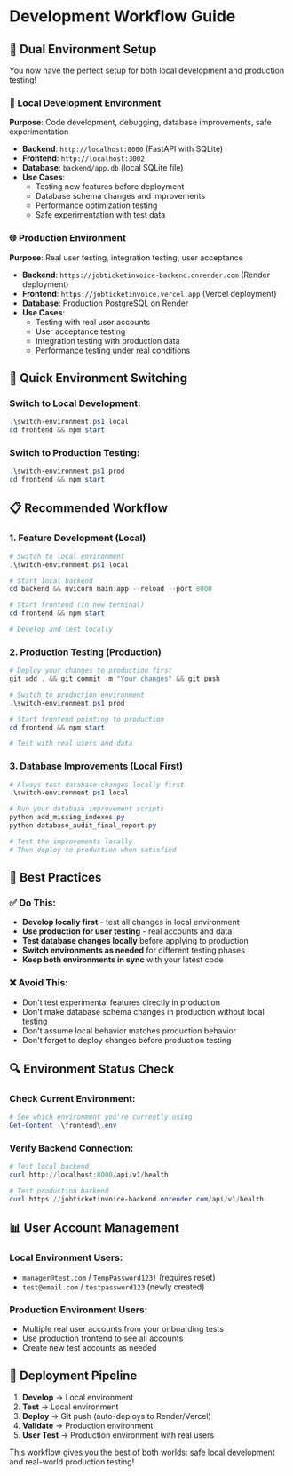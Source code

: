 # Development Workflow Guide

## 🎯 Dual Environment Setup

You now have the perfect setup for both local development and production testing!

### 🔧 Local Development Environment
**Purpose**: Code development, debugging, database improvements, safe experimentation
- **Backend**: `http://localhost:8000` (FastAPI with SQLite)
- **Frontend**: `http://localhost:3002` 
- **Database**: `backend/app.db` (local SQLite file)
- **Use Cases**:
  - Testing new features before deployment
  - Database schema changes and improvements
  - Performance optimization testing
  - Safe experimentation with test data

### 🌐 Production Environment  
**Purpose**: Real user testing, integration testing, user acceptance
- **Backend**: `https://jobticketinvoice-backend.onrender.com` (Render deployment)
- **Frontend**: `https://jobticketinvoice.vercel.app` (Vercel deployment)
- **Database**: Production PostgreSQL on Render
- **Use Cases**:
  - Testing with real user accounts
  - User acceptance testing
  - Integration testing with production data
  - Performance testing under real conditions

## 🔄 Quick Environment Switching

### Switch to Local Development:
```powershell
.\switch-environment.ps1 local
cd frontend && npm start
```

### Switch to Production Testing:
```powershell
.\switch-environment.ps1 prod
cd frontend && npm start
```

## 📋 Recommended Workflow

### 1. **Feature Development** (Local)
```powershell
# Switch to local environment
.\switch-environment.ps1 local

# Start local backend
cd backend && uvicorn main:app --reload --port 8000

# Start frontend (in new terminal)
cd frontend && npm start

# Develop and test locally
```

### 2. **Production Testing** (Production)
```powershell
# Deploy your changes to production first
git add . && git commit -m "Your changes" && git push

# Switch to production environment
.\switch-environment.ps1 prod

# Start frontend pointing to production
cd frontend && npm start

# Test with real users and data
```

### 3. **Database Improvements** (Local First)
```powershell
# Always test database changes locally first
.\switch-environment.ps1 local

# Run your database improvement scripts
python add_missing_indexes.py
python database_audit_final_report.py

# Test the improvements locally
# Then deploy to production when satisfied
```

## 🎯 Best Practices

### ✅ **Do This:**
- **Develop locally first** - test all changes in local environment
- **Use production for user testing** - real accounts and data
- **Test database changes locally** before applying to production
- **Switch environments as needed** for different testing phases
- **Keep both environments in sync** with your latest code

### ❌ **Avoid This:**
- Don't test experimental features directly in production
- Don't make database schema changes in production without local testing
- Don't assume local behavior matches production behavior
- Don't forget to deploy changes before production testing

## 🔍 Environment Status Check

### Check Current Environment:
```powershell
# See which environment you're currently using
Get-Content .\frontend\.env
```

### Verify Backend Connection:
```powershell
# Test local backend
curl http://localhost:8000/api/v1/health

# Test production backend  
curl https://jobticketinvoice-backend.onrender.com/api/v1/health
```

## 📊 User Account Management

### Local Environment Users:
- `manager@test.com` / `TempPassword123!` (requires reset)
- `test@email.com` / `testpassword123` (newly created)

### Production Environment Users:
- Multiple real user accounts from your onboarding tests
- Use production frontend to see all accounts
- Create new test accounts as needed

## 🚀 Deployment Pipeline

1. **Develop** → Local environment
2. **Test** → Local environment  
3. **Deploy** → Git push (auto-deploys to Render/Vercel)
4. **Validate** → Production environment
5. **User Test** → Production environment with real users

This workflow gives you the best of both worlds: safe local development and real-world production testing!
